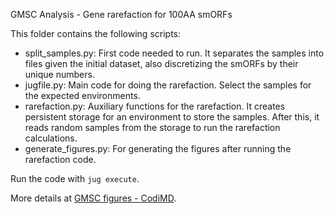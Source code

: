 GMSC Analysis - Gene rarefaction for 100AA smORFs

This folder contains the following scripts:

- split_samples.py: First code needed to run. It separates the samples into files given the initial dataset, also discretizing the smORFs by their unique numbers.
- jugfile.py: Main code for doing the rarefaction. Select the samples for the expected environments.
- rarefaction.py: Auxiliary functions for the rarefaction. It creates persistent storage for an environment to store the samples. After this, it reads random samples from the storage to run the rarefaction calculations.
- generate_figures.py: For generating the figures after running the rarefaction code.

Run the code with `jug execute`.

More details at [GMSC figures - CodiMD](https://aws.big-data-biology.org:1300/WS2U5sgnSsKKuUMVzUXxbg).
